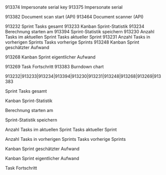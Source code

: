 913374
Impersonate serial key
913375
Impersonate serial

913382
Document scan start (API)
913464
Document scanner (API)

913232
Sprint Tasks gesamt
913233
Kanban Sprint-Statistik
913234
Berechnung starten am
913394
Sprint-Statistik speichern
913230
Anzahl Tasks im aktuellen Sprint
Tasks aktueller Sprint
913231
Anzahl Tasks in vorherigen Sprints
Tasks vorherige Sprints
913248
Kanban Sprint geschätzter Aufwand

913268
Kanban Sprint eigentlicher Aufwand

913269
Task Fortschritt
913383
Burndown chart

913232|913233|913234|913394|913230|913231|913248|913268|913269|913383

Sprint Tasks gesamt

Kanban Sprint-Statistik

Berechnung starten am

Sprint-Statistik speichern

Anzahl Tasks im aktuellen Sprint
Tasks aktueller Sprint

Anzahl Tasks in vorherigen Sprints
Tasks vorherige Sprints

Kanban Sprint geschätzter Aufwand


Kanban Sprint eigentlicher Aufwand


Task Fortschritt
